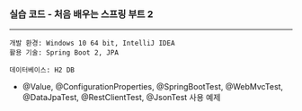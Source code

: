### 실습 코드 - 처음 배우는 스프링 부트 2
***
    개발 환경: Windows 10 64 bit, IntelliJ IDEA
    활용 기술: Spring Boot 2, JPA
    
    데이터베이스: H2 DB

* @Value, @ConfigurationProperties, @SpringBootTest, 
  @WebMvcTest, @DataJpaTest, @RestClientTest, @JsonTest 사용 예제  

